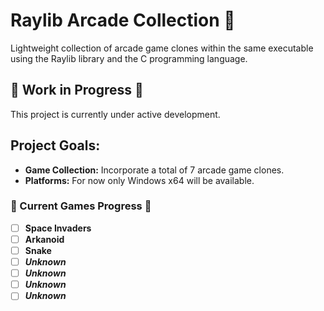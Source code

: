 # Raylib Arcade Collection 👾

Lightweight collection of arcade game clones within the same executable using the Raylib library and the C programming language.

## 🚧 Work in Progress 🚧

This project is currently under active development.

## Project Goals:

- **Game Collection:** Incorporate a total of 7 arcade game clones.
- **Platforms:** For now only Windows x64 will be available.

### 🎯 Current Games Progress 🎯

- [ ] **Space Invaders**
- [ ] **Arkanoid**
- [ ] **Snake**
- [ ] ***Unknown***
- [ ] ***Unknown***
- [ ] ***Unknown***
- [ ] ***Unknown***
